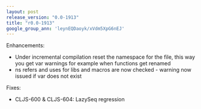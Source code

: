 ```yaml
---
layout: post
release_version: "0.0-1913"
title: "r0.0-1913"
google_group_ann: 'leynEQDaoyk/xVdm5XpG6nEJ'
---
```


Enhancements: 

* Under incremental compilation reset the namespace for the file, this way you get var warnings for example when functions get renamed
* ns refers and uses for libs and macros are now checked - warning now issued if var does not exist

Fixes:

* CLJS-600 & CLJS-604: LazySeq regression

